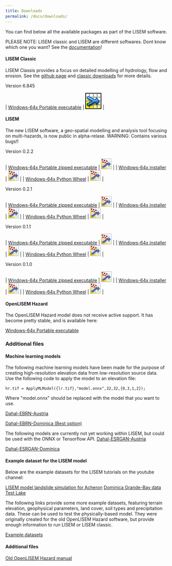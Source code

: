 ```yaml
---
title: Downloads
permalink: /docs/downloads/
---
```


You can find below all the available packages as part of the LISEM software.

PLEASE NOTE: LISEM classic and LISEM are different softwares. 
Dont know which one you want? See the [documentation](/docs/home)!



#### LISEM Classic
LISEM Classis provides a focus on detailed modelling of hydrology, flow and erosion.
See the [github page](https://github.com/vjetten/openlisem) and [classic downloads](https://github.com/vjetten/openlisem/releases/tag/openLisem) for more details.

Version 6.845

| [Windows-64x Portable executable](https://github.com/vjetten/openlisem/releases/download/openLisem/lisem-v6.845_220308.zip) | ![LISEM](/assets/img/openLisem.png) |


#### LISEM
The new LISEM software, a geo-spatial modelling and analysis tool focusing on multi-hazards, is now public in alpha-relase. 
WARNING: Contains various bugs!! 

Version 0.2.2

| [Windows-64x Portable zipped executable](https://sourceforge.net/projects/lisem/files/LISEM%20%28beta%20release%20new%20software%29/Portable/lisem_0.2.2.zip/download) | ![LISEM](/assets/img/logonav.png) |
| [Windows-64x installer](https://sourceforge.net/projects/lisem/files/LISEM%20%28beta%20release%20new%20software%29/Installer/LISEM-0.2.2-win64.exe/download) | ![LISEM](/assets/img/logonav.png) |
| [Windows-64x Python Wheel](https://sourceforge.net/projects/lisem/files/LISEM%20%28beta%20release%20new%20software%29/Python%20Wheel/lisem-0.2.2-py3-none-any.whl/download) | ![LISEM](/assets/img/logonav.png) |

Version 0.2.1

| [Windows-64x Portable zipped executable](https://sourceforge.net/projects/lisem/files/LISEM%20%28beta%20release%20new%20software%29/Portable/lisem_0.2.1.zip/download) | ![LISEM](/assets/img/logonav.png) |
| [Windows-64x installer](https://sourceforge.net/projects/lisem/files/LISEM%20%28beta%20release%20new%20software%29/Installer/LISEM-0.2.1-win64.exe/download) | ![LISEM](/assets/img/logonav.png) |
| [Windows-64x Python Wheel](https://sourceforge.net/projects/lisem/files/LISEM%20%28beta%20release%20new%20software%29/Python%20Wheel/lisem-0.2.1-py3-none-any.whl/download) | ![LISEM](/assets/img/logonav.png) |

Version 0.1.1

| [Windows-64x Portable zipped executable](https://sourceforge.net/projects/lisem/files/LISEM%20%28beta%20release%20new%20software%29/Portable/lisem_0.1.1.zip/download) | ![LISEM](/assets/img/logonav.png) |
| [Windows-64x installer](https://sourceforge.net/projects/lisem/files/LISEM%20%28beta%20release%20new%20software%29/Installer/LISEM-0.1.1-win64.exe/download) | ![LISEM](/assets/img/logonav.png) |
| [Windows-64x Python Wheel](https://sourceforge.net/projects/lisem/files/LISEM%20%28beta%20release%20new%20software%29/Python%20Wheel/lisem-0.1.1-py3-none-any.whl/download) | ![LISEM](/assets/img/logonav.png) |

Version 0.1.0

| [Windows-64x Portable zipped executable](https://sourceforge.net/projects/lisem/files/LISEM%20%28beta%20release%20new%20software%29/Portable/lisem.zip/download) | ![LISEM](/assets/img/logonav.png) |
| [Windows-64x installer](https://sourceforge.net/projects/lisem/files/LISEM%20%28beta%20release%20new%20software%29/Installer/LISEM-0.1.0-win64.exe/download) | ![LISEM](/assets/img/logonav.png) |
| [Windows-64x Python Wheel](https://sourceforge.net/projects/lisem/files/LISEM%20%28beta%20release%20new%20software%29/Python%20Wheel/lisem-0.1.0-py3-none-any.whl/download) | ![LISEM](/assets/img/logonav.png) |


#### OpenLISEM Hazard
The OpenLISEM Hazard model does not receive active support. It has become pretty stable, and is available here:

[Windows-64x Portable executable](https://sourceforge.net/projects/lisem/files/OpenLISEM%20Hazard%20%28public%20beta%29/)


### Additional files

#### Machine learning models
The following machine learning models have been made for the purpose of creating high-resolution elevation data from low-resolution source data.
Use the following code to apply the model to an elevation file:
```
hr.tif = ApplyMLModel({lr.tif},"model.onnx",32,32,{0,3,1,2});
```
Where "model.onnx" should be replaced with the model that you want to use.

[Dahal-EBRN-Austria](https://sourceforge.net/projects/lisem/files/LISEM%20%28beta%20release%20new%20software%29/Neural%20Networks/ebrn_at_dahal_model.onnx/download)

[Dahal-EBRN-Dominica (Best option)](https://sourceforge.net/projects/lisem/files/LISEM%20%28beta%20release%20new%20software%29/Neural%20Networks/ebrn_dm_dahal_model.onnx/download)

The following models are currently not yet working within LISEM, but could be used with the ONNX or Tensorflow API.
[Dahal-ESRGAN-Austria](https://sourceforge.net/projects/lisem/files/LISEM%20%28beta%20release%20new%20software%29/Neural%20Networks/esrgan_at_dahal_model.onnx/download)

[Dahal-ESRGAN-Dominica](https://sourceforge.net/projects/lisem/files/LISEM%20%28beta%20release%20new%20software%29/Neural%20Networks/esrgan_dm_dahal_model.onnx/download)

#### Example dataset for the LISEM model

Below are the example datasets for the LISEM tutorials on the youtube channel:

[LISEM model landslide simulation for Acheron](https://sourceforge.net/projects/lisem/files/LISEM%20%28beta%20release%20new%20software%29/ExampleGeoData/acheron.zip/download)
[Dominica Grande-Bay data](https://sourceforge.net/projects/lisem/files/LISEM%20%28beta%20release%20new%20software%29/ExampleGeoData/dominica.zip/download)
[Test Lake](https://sourceforge.net/projects/lisem/files/LISEM%20%28beta%20release%20new%20software%29/ExampleGeoData/lake.zip/download)

The following links provide some more example datasets, featuring terrain elevation, geophysical parameters, land cover, soil types and precipitation data.
These can be used to test the physically-based model. They were originally created for the old OpenLISEM Hazard software,
but provide enough information to run LISEM or LISEM classic.

[Example datasets](https://sourceforge.net/projects/lisem/files/Example%20Datasets/)

#### Additional files

[Old OpenLISEM Hazard manual](https://sourceforge.net/projects/lisem/files/Documentation%20and%20Manual/documentation15.pdf/download)
